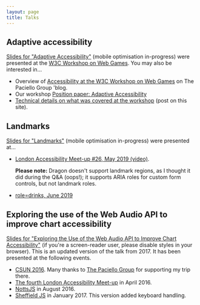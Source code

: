 ```yaml
---
layout: page
title: Talks
---
```


## Adaptive accessibility

[Slides for "Adaptive Accessibility"](2019/web-games/) (mobile optimisation in-progress) were presented at the [W3C Workshop on Web Games](https://www.w3.org/2018/12/games-workshop/). You may also be interested in...

 * Overview of [Accessibility at the W3C Workshop on Web Games](https://developer.paciellogroup.com/blog/2019/07/accessibility-at-the-w3c-workshop-on-web-games/) on The Paciello Group 'blog.
 * Our workshop [Position paper: Adaptive Accessibility](https://www.w3.org/2018/12/games-workshop/papers/web-games-adaptive-accessibility.html)
 * [Technical details on what was covered at the workshop](/articles/w3c-workshop-on-web-games/) (post on this site).

## Landmarks

[Slides for "Landmarks"](2019/landmarks/) (mobile optimisation in-progress) were presented at...

 * [London Accessibility Meet-up #26, May 2019 (video)](https://www.youtube.com/watch?v=urgZm-k8KMk&t=1h23m27s).

   **Please note:** Dragon doesn't support landmark regions, as I thought it did during the Q&A (oops!); it supports ARIA roles for custom form controls, but not landmark roles.

 * [role=drinks, June 2019](https://www.roledrinks.com/in/amsterdam/2019-06-15.html)

## Exploring the use of the Web Audio API to improve chart accessibility

[Slides for "Exploring the Use of the Web Audio API to Improve Chart Accessibility"](2016/audiochart) (if you're a screen-reader user, please disable styles in your browser). This is an updated version of the talk from 2017. It has been presented at the following events.

 * [CSUN 2016](http://www.csun.edu/cod/conference/2016/sessions/index.php/public/presentations/view/269). Many thanks to [The Paciello Group](https://www.paciellogroup.com/) for supporting my trip there.
 * [The fourth London Accessibility Meet-up](http://www.meetup.com/London-Accessibility-Meetup/events/229039168/) in April 2016.
 * [NottsJS](https://nottsjs.org) in August 2016.
 * [Sheffield JS](https://opentechcalendar.co.uk/event/4338) in January 2017. This version added keyboard handling.

